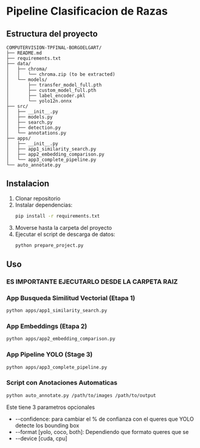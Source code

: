 # Pipeline Clasificacion de Razas

## Estructura del proyecto

```
COMPUTERVISION-TPFINAL-BORGOELGART/
├── README.md
├── requirements.txt
├── data/
│   ├── chroma/
│   │   └── chroma.zip (to be extracted)
│   └── models/
│       ├── transfer_model_full.pth
│       ├── custom_model_full.pth
│       ├── label_encoder.pkl
│       └── yolo12n.onnx
├── src/
│   ├── __init__.py
│   ├── models.py
│   ├── search.py
│   ├── detection.py
│   └── annotations.py
├── apps/
│   ├── __init__.py
│   ├── app1_similarity_search.py
│   ├── app2_embedding_comparison.py
│   └── app3_complete_pipeline.py
└── auto_annotate.py
```

## Instalacion

1. Clonar repositorio
2. Instalar dependencias:
   ```bash
   pip install -r requirements.txt
   ```
3. Moverse hasta la carpeta del proyecto
4. Ejecutar el script de descarga de datos:
   ```bash
   python prepare_project.py
   ```

## Uso

### ES IMPORTANTE EJECUTARLO DESDE LA CARPETA RAIZ

### App Busqueda Similitud Vectorial (Etapa 1)
```bash
python apps/app1_similarity_search.py
```

### App Embeddings (Etapa 2)
```bash
python apps/app2_embedding_comparison.py
```

### App Pipeline YOLO (Stage 3)
```bash
python apps/app3_complete_pipeline.py
```

### Script con Anotaciones Automaticas
```bash
python auto_annotate.py /path/to/images /path/to/output
```
Este tiene 3 parametros opcionales
- --confidence: para cambiar el % de confianza con el queres que YOLO detecte los bounding box
- --format [yolo, coco, both]: Dependiendo que formato queres que se 
- --device [cuda, cpu]


